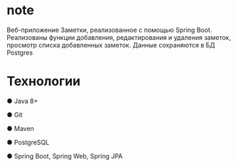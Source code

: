 # note
Веб-приложение Заметки, реализованное с помощью Spring Boot. 
Реализованы функции добавления, редактирования и удаления заметок, просмотр списка добавленных заметок. 
Данные сохраняются в БД Postgres

# Технологии

● Java 8+

● Git

● Maven

● PostgreSQL

● Spring Boot, Spring Web, Spring JPA

